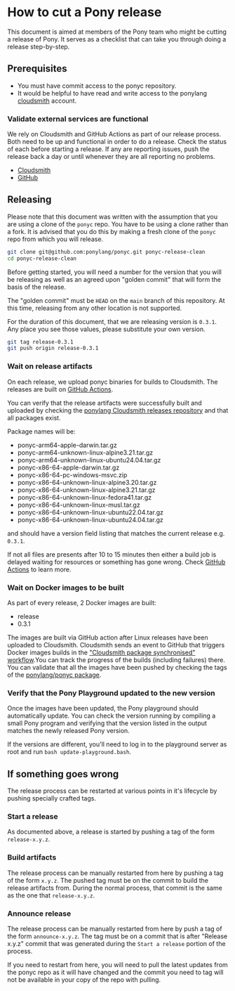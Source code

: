 # How to cut a Pony release

This document is aimed at members of the Pony team who might be cutting a release of Pony. It serves as a checklist that can take you through doing a release step-by-step.

## Prerequisites

* You must have commit access to the ponyc repository.
* It would be helpful to have read and write access to the ponylang [cloudsmith](https://cloudsmith.io/) account.

### Validate external services are functional

We rely on Cloudsmith and GitHub Actions as part of our release process. Both need to be up and functional in order to do a release. Check the status of each before starting a release. If any are reporting issues, push the release back a day or until whenever they are all reporting no problems.

* [Cloudsmith](https://status.cloudsmith.io/)
* [GitHub](https://www.githubstatus.com/)

## Releasing

Please note that this document was written with the assumption that you are using a clone of the `ponyc` repo. You have to be using a clone rather than a fork. It is advised that you do this by making a fresh clone of the `ponyc` repo from which you will release.

```bash
git clone git@github.com:ponylang/ponyc.git ponyc-release-clean
cd ponyc-release-clean
```

Before getting started, you will need a number for the version that you will be releasing as well as an agreed upon "golden commit" that will form the basis of the release.

The "golden commit" must be `HEAD` on the `main` branch of this repository. At this time, releasing from any other location is not supported.

For the duration of this document, that we are releasing version is `0.3.1`. Any place you see those values, please substitute your own version.

```bash
git tag release-0.3.1
git push origin release-0.3.1
```

### Wait on release artifacts

On each release, we upload ponyc binaries for builds to Cloudsmith. The releases are built on [GitHub Actions](https://github.com/ponylang/ponyc/actions/workflows/release.yml).

You can verify that the release artifacts were successfully built and uploaded by checking the [ponylang Cloudsmith releases repository](https://broadcasts.cloudsmith.com/ponylang/releases?page=1&pageSize=20) and that all packages exist.

Package names will be:

* ponyc-arm64-apple-darwin.tar.gz
* ponyc-arm64-unknown-linux-alpine3.21.tar.gz
* ponyc-arm64-unknown-linux-ubuntu24.04.tar.gz
* ponyc-x86-64-apple-darwin.tar.gz
* ponyc-x86-64-pc-windows-msvc.zip
* ponyc-x86-64-unknown-linux-alpine3.20.tar.gz
* ponyc-x86-64-unknown-linux-alpine3.21.tar.gz
* ponyc-x86-64-unknown-linux-fedora41.tar.gz
* ponyc-x86-64-unknown-linux-musl.tar.gz
* ponyc-x86-64-unknown-linux-ubuntu22.04.tar.gz
* ponyc-x86-64-unknown-linux-ubuntu24.04.tar.gz

and should have a version field listing that matches the current release e.g. `0.3.1`.

If not all files are presents after 10 to 15 minutes then either a build job is delayed waiting for resources or something has gone wrong. Check [GitHub Actions](https://github.com/ponylang/ponyc/actions/workflows/release.yml) to learn more.

### Wait on Docker images to be built

As part of every release, 2 Docker images are built:

* release
* 0.3.1

The images are built via GitHub action after Linux releases have been uploaded to Cloudsmith. Cloudsmith sends an event to GitHub that triggers Docker images builds in the ["Cloudsmith package synchronised" workflow](https://github.com/ponylang/ponyc/actions/workflows/cloudsmith-package-sychronised.yml).You can track the progress of the builds (including failures) there. You can validate that all the images have been pushed by checking the tags of the [ponylang/ponyc package](https://github.com/ponylang/ponyc/pkgs/container/ponyc).

### Verify that the Pony Playground updated to the new version

Once the images have been updated, the Pony playground should automatically update. You can check the version running by compiling a small Pony program and verifying that the version listed in the output matches the newly released Pony version.

If the versions are different, you'll need to log in to the playground server as root and run `bash update-playground.bash`.

## If something goes wrong

The release process can be restarted at various points in it's lifecycle by pushing specially crafted tags.

### Start a release

As documented above, a release is started by pushing a tag of the form `release-x.y.z`.

### Build artifacts

The release process can be manually restarted from here by pushing a tag of the form `x.y.z`. The pushed tag must be on the commit to build the release artifacts from. During the normal process, that commit is the same as the one that `release-x.y.z`.

### Announce release

The release process can be manually restarted from here by push a tag of the form `announce-x.y.z`. The tag must be on a commit that is after "Release x.y.z" commit that was generated during the `Start a release` portion of the process.

If you need to restart from here, you will need to pull the latest updates from the ponyc repo as it will have changed and the commit you need to tag will not be available in your copy of the repo with pulling.
